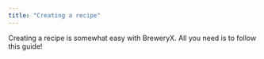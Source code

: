 ```yaml
---
title: "Creating a recipe"
---
```


Creating a recipe is somewhat easy with BreweryX. All you need is to follow this guide!
